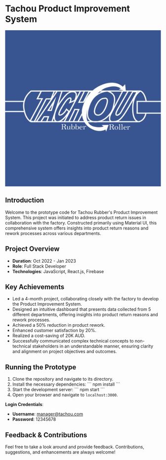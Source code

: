 # Tachou Product Improvement System

![Tachou Rubber Logo](public/assets/tachou.png)

## Introduction

Welcome to the prototype code for Tachou Rubber's Product Improvement System. This project was initiated to address product return issues in collaboration with the factory. Constructed primarily using Material UI, this comprehensive system offers insights into product return reasons and rework processes across various departments.

## Project Overview

- **Duration**: Oct 2022 - Jan 2023
- **Role**: Full Stack Developer
- **Technologies**: JavaScript, React.js, Firebase

## Key Achievements

- Led a 4-month project, collaborating closely with the factory to develop the Product Improvement System.
- Designed an intuitive dashboard that presents data collected from 5 different departments, offering insights into product return reasons and rework processes.
- Achieved a 50% reduction in product rework.
- Enhanced customer satisfaction by 20%.
- Realized a cost-saving of 20K AUD.
- Successfully communicated complex technical concepts to non-technical stakeholders in an understandable manner, ensuring clarity and alignment on project objectives and outcomes.

## Running the Prototype

1. Clone the repository and navigate to its directory.
2. Install the necessary dependencies:
\```
npm install
\```
3. Start the development server:
\```
npm start
\```
4. Open your browser and navigate to `localhost:3000`.

**Login Credentials**:
- **Username**: manager@tachou.com
- **Password**: 12345678

## Feedback & Contributions

Feel free to take a look around and provide feedback. Contributions, suggestions, and enhancements are always welcome!
